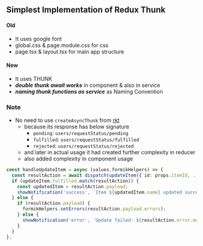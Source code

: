 ## Simplest Implementation of Redux Thunk

#### Old
- It uses google font
- global.css & page.module.css for css
- page.tsx & layout.tsx for main app structure
#### New
 - It uses THUNK
 - ***double thunk await works*** in component & also in service
 - ***naming thunk functions as service*** as Naming Convention

### Note

 - No need to use `createAsyncThunk` from [rkt](https://redux-toolkit.js.org/api/createAsyncThunk)
	 - because its response has below signature
		 - `pending`:  `users/requestStatus/pending`
		 - `fulfilled`:  `users/requestStatus/fulfilled`
		 - `rejected`:  `users/requestStatus/rejected`
	- and later in actual usage it had created further complexity in reducer
	- also added complexity in component usage
```typescript
const handleUpdateItem = async (values,formikHelpers) => {
  const resultAction = await dispatch(updateItem({ id: props.itemId, ...values }));
  if (updateItem.fulfilled.match(resultAction)) {
    const updatedItem = resultAction.payload;
    showNotification('success', `Item ${updatedItem.name} updated successfully`);
  } else {
    if (resultAction.payload) {
      formikHelpers.setErrors(resultAction.payload.errors);
    } else {
      showNotification('error', `Update failed: ${resultAction.error.message}`);
    }
  }
};

